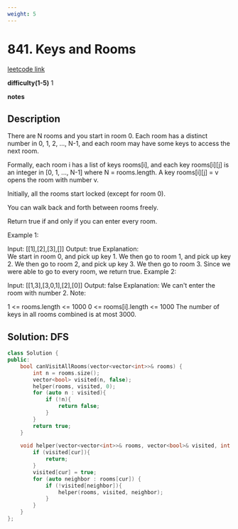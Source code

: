 ```yaml
---
weight: 5
---
```

# 841. Keys and Rooms
[leetcode link](https://leetcode.com/problems/keys-and-rooms/)

**difficulty(1-5)** 
1

**notes**   


## Description
There are N rooms and you start in room 0.  Each room has a distinct number in 0, 1, 2, ..., N-1, and each room may have some keys to access the next room. 

Formally, each room i has a list of keys rooms[i], and each key rooms[i][j] is an integer in [0, 1, ..., N-1] where N = rooms.length.  A key rooms[i][j] = v opens the room with number v.

Initially, all the rooms start locked (except for room 0). 

You can walk back and forth between rooms freely.

Return true if and only if you can enter every room.

Example 1:

Input: [[1],[2],[3],[]]
Output: true
Explanation:  
We start in room 0, and pick up key 1.
We then go to room 1, and pick up key 2.
We then go to room 2, and pick up key 3.
We then go to room 3.  Since we were able to go to every room, we return true.
Example 2:

Input: [[1,3],[3,0,1],[2],[0]]
Output: false
Explanation: We can't enter the room with number 2.
Note:

1 <= rooms.length <= 1000
0 <= rooms[i].length <= 1000
The number of keys in all rooms combined is at most 3000.

## Solution: DFS

```c++
class Solution {
public:
    bool canVisitAllRooms(vector<vector<int>>& rooms) {
        int n = rooms.size();
        vector<bool> visited(n, false);
        helper(rooms, visited, 0);
        for (auto n : visited){
            if (!n){
                return false;
            }
        }
        return true;
    }
    
    void helper(vector<vector<int>>& rooms, vector<bool>& visited, int cur){
        if (visited[cur]){
            return;
        }
        visited[cur] = true;
        for (auto neighbor : rooms[cur]) {
            if (!visited[neighbor]){
                helper(rooms, visited, neighbor);
            }
        }
    }
};
```

 